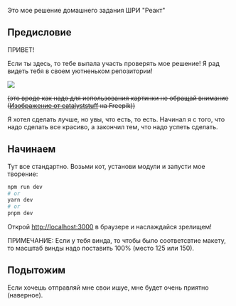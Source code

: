 Это мое решение домашнего задания ШРИ "Реакт"

## Предисловие

ПРИВЕТ!

Если ты здесь, то тебе выпала участь проверять мое решение! Я рад видеть тебя в своем уютненьком репозитории!

<img src="https://img.freepik.com/free-vector/cute-cat-sitting-on-book-stack-cartoon-icon-illustration-animal-education-icon-isolated-flat-cartoon-style_138676-3108.jpg?w=740&t=st=1687765106~exp=1687765706~hmac=f9f763667068cb7c914a95b59aea8750aa4a3d2c8d578111273ede2f6db24cb3">

~~(это вроде как надо для использования картинки не обращай внимание (<a href="https://ru.freepik.com/free-vector/cute-cat-sitting-on-book-stack-cartoon-icon-illustration-animal-education-icon-isolated-flat-cartoon-style_13851657.htm#query=%D0%BA%D0%BE%D1%82%20%D0%B2%20%D0%BE%D1%87%D0%BA%D0%B0%D1%85&position=6&from_view=search&track=ais">Изображение от catalyststuff</a> на Freepik))~~

Я хотел сделать лучше, но увы, что есть, то есть. Начинал я с того, что надо сделать все красиво, а закончил тем, что надо успеть сделать.

## Начинаем

Тут все стандартно. Возьми кот, установи модули и запусти мое творение:

```bash
npm run dev
# or
yarn dev
# or
pnpm dev
```

Открой [http://localhost:3000](http://localhost:3000) в браузере и наслаждайся зрелищем!

ПРИМЕЧАНИЕ: Если у тебя винда, то чтобы было соответсвтие макету, то масштаб винды надо поставить 100% (место 125 или 150).

## Подытожим

Если хочешь отправляй мне свои ишуе, мне будет очень приятно (наверное).
